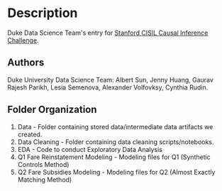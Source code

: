# Description

Duke Data Science Team's entry for [Stanford CISIL Causal Inference Challenge](https://casbs.stanford.edu/causal-inference-social-impact-lab-s-data-challenge).

## Authors
Duke University Data Science Team: Albert Sun, Jenny Huang, Gaurav Rajesh Parikh, Lesia Semenova, Alexander Volfovksy, Cynthia Rudin. 

## Folder Organization 
1. Data - Folder containing stored data/intermediate data artifacts we created.
3. Data Cleaning - Folder containing data cleaning scripts/notebooks.
4. EDA - Code to conduct Exploratory Data Analysis
5. Q1 Fare Reinstatement Modeling - Modeling files for Q1 (Synthetic Controls Method)
6. Q2 Fare Subsidies Modeling - Modeling files for Q2 (Almost Exactly Matching Method)
